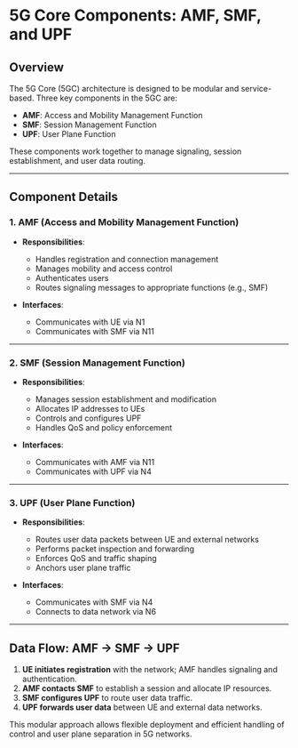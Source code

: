 # 5G Core Components: AMF, SMF, and UPF

## Overview

The 5G Core (5GC) architecture is designed to be modular and service-based. Three key components in the 5GC are:

- **AMF**: Access and Mobility Management Function  
- **SMF**: Session Management Function  
- **UPF**: User Plane Function  

These components work together to manage signaling, session establishment, and user data routing.

---

## Component Details

### 1. AMF (Access and Mobility Management Function)

- **Responsibilities**:
  - Handles registration and connection management
  - Manages mobility and access control
  - Authenticates users
  - Routes signaling messages to appropriate functions (e.g., SMF)

- **Interfaces**:
  - Communicates with UE via N1
  - Communicates with SMF via N11

---

### 2. SMF (Session Management Function)

- **Responsibilities**:
  - Manages session establishment and modification
  - Allocates IP addresses to UEs
  - Controls and configures UPF
  - Handles QoS and policy enforcement

- **Interfaces**:
  - Communicates with AMF via N11
  - Communicates with UPF via N4

---

### 3. UPF (User Plane Function)

- **Responsibilities**:
  - Routes user data packets between UE and external networks
  - Performs packet inspection and forwarding
  - Enforces QoS and traffic shaping
  - Anchors user plane traffic

- **Interfaces**:
  - Communicates with SMF via N4
  - Connects to data network via N6

---

## Data Flow: AMF → SMF → UPF

1. **UE initiates registration** with the network; AMF handles signaling and authentication.  
2. **AMF contacts SMF** to establish a session and allocate IP resources.  
3. **SMF configures UPF** to route user data traffic.  
4. **UPF forwards user data** between UE and external data networks.

This modular approach allows flexible deployment and efficient handling of control and user plane separation in 5G networks.
